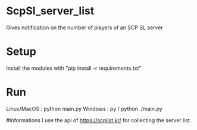 # ScpSl_server_list
Gives notification on the number of players of an SCP SL server

# Setup
Install the modules with "pip install -r requirements.txt"

# Run
Linux/MacOS : python main.py
Windows : py / python ./main.py

#Informations
I use the api of https://scplist.kr/ for collecting the server list.
